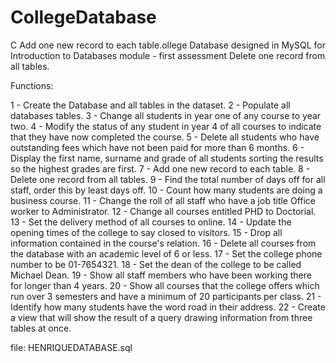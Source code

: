 # CollegeDatabase
C Add one new record to each table.ollege Database designed in MySQL for Introduction to Databases module - first assessment
Delete one record from all tables.

Functions:  

1 - Create the Database and all tables in the dataset.
2 - Populate all databases tables.
3 - Change all students in year one of any course to year two.
4 - Modify the status of any student in year 4 of all courses to indicate that they have now completed the course.
5 - Delete all students who have outstanding fees which have not been paid for more than 6 months.
6 - Display the first name, surname and grade of all students sorting the results so the highest grades are first.
7 - Add one new record to each table.
8 - Delete one record from all tables.
9 - Find the total number of days off for all staff, order this by least days off.
10 - Count how many students are doing a business course.
11 - Change the roll of all staff who have a job title Office worker to Administrator.
12 - Change all courses entitled PHD to Doctorial.
13 - Set the delivery method of all courses to online.
14 - Update the opening times of the college to say closed to visitors.
15 - Drop all information contained in the course's relation.
16 - Delete all courses from the database with an academic level of 6 or less.
17 - Set the college phone number to be 01-7654321.
18 - Set the dean of the college to be called Michael Dean.
19 - Show all staff members who have been working there for longer than 4 years.
20 - Show all courses that the college offers which run over 3 semesters and have a minimum of 20 participants per class.
21 - Identify how many students have the word road in their address.
22 - Create a view that will show the result of a query drawing information from three tables at once.

file: HENRIQUEDATABASE.sql

